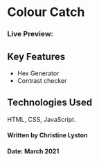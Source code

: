 # Colour Catch


### Live Preview: 

## Key Features
- Hex Generator
- Contrast checker

## Technologies Used
HTML, CSS, JavaScript.

#### Written by Christine Lyston
#### Date: March 2021